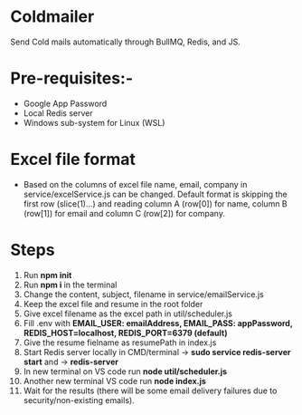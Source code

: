 # Coldmailer

Send Cold mails automatically through BullMQ, Redis, and JS.

# Pre-requisites:-

- Google App Password
- Local Redis server
- Windows sub-system for Linux (WSL)

# Excel file format

- Based on the columns of excel file name, email, company in service/excelService.js can be changed. Default format is skipping the first row (slice(1)...) and reading column A (row[0]) for name, column B (row[1]) for email and column C (row[2]) for company.

# Steps

1. Run **npm init**
2. Run **npm i** in the terminal
3. Change the content, subject, filename in service/emailService.js
4. Keep the excel file and resume in the root folder
5. Give excel filename as the excel path in util/scheduler.js
6. Fill .env with **EMAIL_USER: emailAddress, EMAIL_PASS: appPassword, REDIS_HOST=localhost, REDIS_PORT=6379 (default)**
7. Give the resume fielname as resumePath in index.js
8. Start Redis server locally in CMD/terminal -> **sudo service redis-server start** and -> **redis-server**
9. In new terminal on VS code run **node util/scheduler.js**
10. Another new terminal VS code run **node index.js**
11. Wait for the results (there will be some email delivery failures due to security/non-existing emails).
